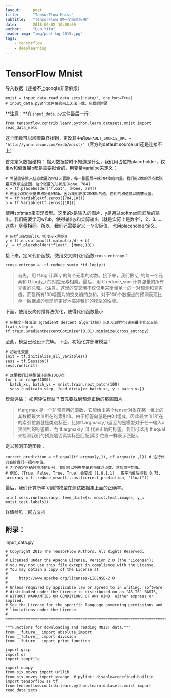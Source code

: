 ```yaml
---
layout:     post
title:      "TensorFlow Mnist"
subtitle:   "TensorFlow 的一个简单应用"
date:       2018-06-02 10:00:00
author:     "Luo Yifu"
header-img: "img/post-bg-2015.jpg"
tags:
    - tensorflow
    - deeplearning
---
```


# TensorFlow Mnist

导入数据（连接不上google非常麻烦）
```
mnist = input_data.read_data_sets('data/', one_hot=True)
# input_data.py这个文件在官网上无法下载，见我的附录
```

**注意：**在`input_data.py`文件最后一行：
```
from tensorflow.contrib.learn.python.learn.datasets.mnist import read_data_sets
```
这个函数可以顺着路径找到，更改其中的`DEFAULT_SOURCE_URL = 'http://yann.lecun.com/exdb/mnist/'`（官方的default source url还是连接不上）


首先定义数据结构：
输入数据暂时不知道是什么，我们用占位符placeholder，权重w和偏置量b都是需要拟合的，用变量varialbe来定义：
```
# 希望能够输入任意数量的MNIST图像，每一张图展平成784维的向量。我们用2维的浮点数张量来表示这些图，这个张量的形状是[None，784]
x = tf.placeholder("float", [None, 784])
# 用全为零的张量来初始化W和b。因为我们要学习W和b的值，它们的初值可以随意设置。
W = tf.Variable(tf.zeros([784,10]))
b = tf.Variable(tf.zeros([10]))
```

使用softmax来实现模型。这里的x是输入的图片，y是通过softmax回归后的输出。我们需要学习w和b，使得输出y和实际输出（就是实际上是数字1，2，3……这些）尽量相同。所以，我们还需要定义一个实际值，也用placeholder定义。
```
# 用tf.matmul(​​X，W)表示x乘以W
y = tf.nn.softmax(tf.matmul(x,W) + b)
y_ = tf.placeholder("float", [None,10])
```

接下来，定义代价函数，使用交叉熵代价函数`cross_entropy`：
```
cross_entropy = -tf.reduce_sum(y_*tf.log(y))
```
> 首先，用 tf.log 计算 y 的每个元素的对数。接下来，我们把 y_ 的每一个元素和 tf.log(y_) 的对应元素相乘。最后，用 tf.reduce_sum 计算张量的所有元素的总和。（注意，这里的交叉熵不仅仅用来衡量单一的一对预测和真实值，而是所有100幅图片的交叉熵的总和。对于100个数据点的预测表现比单一数据点的表现能更好地描述我们的模型的性能。

下面，使用反向传播算法优化，使得代价函数最小
```
# 用梯度下降算法（gradient descent algorithm）以0.01的学习速率最小化交叉熵
train_step = tf.train.GradientDescentOptimizer(0.01).minimize(cross_entropy)
```

至此，模型已经设计完毕。下面，初始化并部署模型：
```
# 初始化变量
init = tf.initialize_all_variables()
sess = tf.Session()
sess.run(init)

# 这里我们让模型循环训练1000次
for i in range(1000):
  batch_xs, batch_ys = mnist.train.next_batch(100)
  sess.run(train_step, feed_dict={x: batch_xs, y_: batch_ys})
```

模型评估：
如何评估模型？首先要找到预测正确的那些图片
> tf.argmax 是一个非常有用的函数，它能给出某个tensor对象在某一维上的其数据最大值所在的索引值。由于标签向量是由0,1组成，因此最大值1所在的索引位置就是类别标签，比如tf.argmax(y,1)返回的是模型对于任一输入x预测到的标签值，而 tf.argmax(y_,1) 代表正确的标签，我们可以用 tf.equal 来检测我们的预测是否真实标签匹配(索引位置一样表示匹配)。

定义预测正确函数：
```
correct_prediction = tf.equal(tf.argmax(y,1), tf.argmax(y_,1)) # 这行代码会给我们一组布尔值。
# 为了确定正确预测项的比例，我们可以把布尔值转换成浮点数，然后取平均值。
# 例如，[True, False, True, True] 会变成 [1,0,1,1] ，取平均值后得到 0.75.
accuracy = tf.reduce_mean(tf.cast(correct_prediction, "float"))
```

最后，我们计算所学习到的模型在测试数据集上面的正确率。
```
print sess.run(accuracy, feed_dict={x: mnist.test.images, y_: mnist.test.labels})
```


详情参见：[官方文档](http://www.tensorfly.cn/tfdoc/tutorials/mnist_beginners.html)

## 附录：

input_data.py
```
# Copyright 2015 The TensorFlow Authors. All Rights Reserved.
#
# Licensed under the Apache License, Version 2.0 (the "License");
# you may not use this file except in compliance with the License.
# You may obtain a copy of the License at
#
#     http://www.apache.org/licenses/LICENSE-2.0
#
# Unless required by applicable law or agreed to in writing, software
# distributed under the License is distributed on an "AS IS" BASIS,
# WITHOUT WARRANTIES OR CONDITIONS OF ANY KIND, either express or implied.
# See the License for the specific language governing permissions and
# limitations under the License.
# ==============================================================================

"""Functions for downloading and reading MNIST data."""
from __future__ import absolute_import
from __future__ import division
from __future__ import print_function

import gzip
import os
import tempfile

import numpy
from six.moves import urllib
from six.moves import xrange  # pylint: disable=redefined-builtin
import tensorflow as tf
from tensorflow.contrib.learn.python.learn.datasets.mnist import read_data_sets
```
